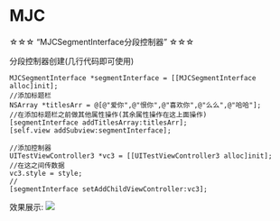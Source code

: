 # MJC
☆☆☆ “MJCSegmentInterface分段控制器” ☆☆☆

分段控制器创建(几行代码即可使用)

    MJCSegmentInterface *segmentInterface = [[MJCSegmentInterface alloc]init];
    //添加标题栏
    NSArray *titlesArr = @[@"爱你",@"恨你",@"喜欢你",@"么么",@"哈哈"]; 
    //在添加标题栏之前做其他属性操作(其余属性操作在这上面操作)
    [segmentInterface addTitlesArray:titlesArr];
    [self.view addSubview:segmentInterface];
    
    //添加控制器
    UITestViewController3 *vc3 = [[UITestViewController3 alloc]init];
    //在这之间传数据
    vc3.style = style;
    //
    [segmentInterface setAddChildViewController:vc3];
    



效果展示:
 ![](https://github.com/MJCIOS/MJCSegmentInterface/raw/gitHub/github图片/shishi.png)

    
    




